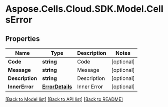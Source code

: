 # Aspose.Cells.Cloud.SDK.Model.CellsError
## Properties

Name | Type | Description | Notes
------------ | ------------- | ------------- | -------------
**Code** | **string** | Code              | [optional] 
**Message** | **string** | Message              | [optional] 
**Description** | **string** | Description              | [optional] 
**InnerError** | [**ErrorDetails**](ErrorDetails.md) | Inner Error              | [optional] 

[[Back to Model list]](../README.md#documentation-for-models) [[Back to API list]](../README.md#documentation-for-api-endpoints) [[Back to README]](../README.md)

